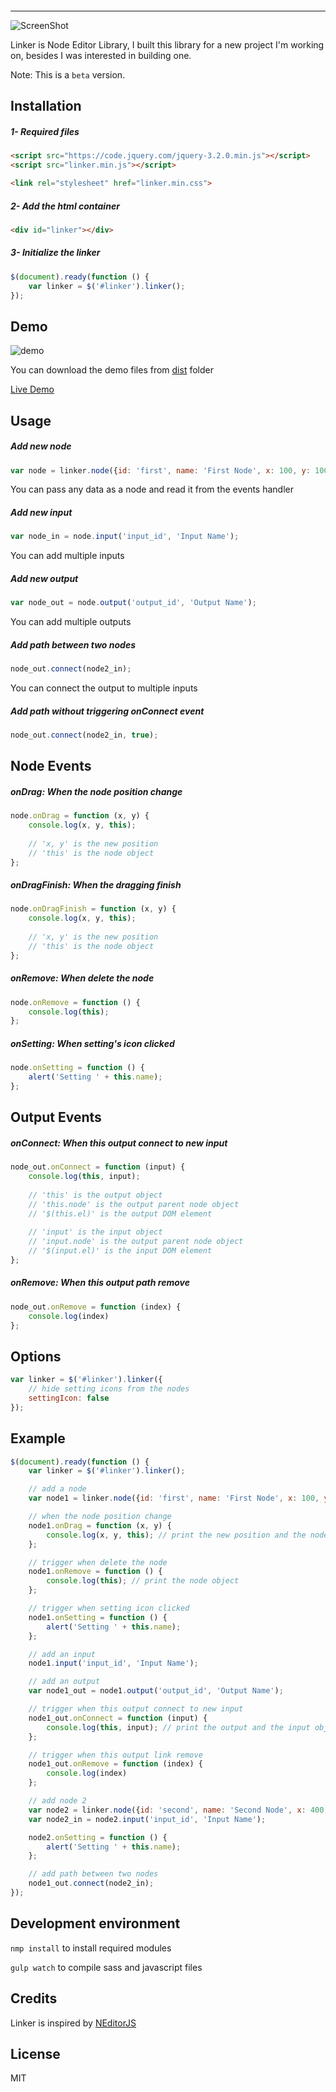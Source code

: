 
<p align="center">
	<img src="https://github.com/m-reda/linker/raw/master/dist/logo.png" alt="">
</p>

-------
![ScreenShot](https://github.com/m-reda/linker/raw/master/dist/ScreenShot.png "ScreenShot")

Linker is Node Editor Library, I built this library for a new project I'm working on, besides I was interested in building one.

Note: This is a `beta` version.


## Installation
##### 1- Required files
```html
<script src="https://code.jquery.com/jquery-3.2.0.min.js"></script>
<script src="linker.min.js"></script>

<link rel="stylesheet" href="linker.min.css">
```

##### 2- Add the html container
```html
<div id="linker"></div>
```

##### 3- Initialize the linker
```javascript
$(document).ready(function () {
	var linker = $('#linker').linker();
});
```

## Demo
![demo](https://github.com/m-reda/linker/raw/master/dist/ScreenShot.gif "demo")

You can download the demo files from [dist](https://github.com/m-reda/linker/tree/master/dist) folder

[Live Demo](http://m-reda.github.io/linker)




## Usage
##### Add new node
```javascript
var node = linker.node({id: 'first', name: 'First Node', x: 100, y: 100});
```
You can pass any data as a node and read it from the events handler

##### Add new input
```javascript
var node_in = node.input('input_id', 'Input Name');
```
You can add multiple inputs

##### Add new output
```javascript
var node_out = node.output('output_id', 'Output Name');
```
You can add multiple outputs

##### Add path between two nodes
```javascript
node_out.connect(node2_in);
```
You can connect the output to multiple inputs

##### Add path without triggering onConnect event
```javascript
node_out.connect(node2_in, true);
```

## Node Events
##### onDrag: When the node position change
```javascript
node.onDrag = function (x, y) {
	console.log(x, y, this);
	
	// 'x, y' is the new position
	// 'this' is the node object
};
```
##### onDragFinish: When the dragging finish
```javascript
node.onDragFinish = function (x, y) {
	console.log(x, y, this);
	
	// 'x, y' is the new position
	// 'this' is the node object
};
```

##### onRemove: When delete the node
```javascript
node.onRemove = function () {
	console.log(this);
};
```

##### onSetting: When setting's icon clicked
```javascript
node.onSetting = function () {
	alert('Setting ' + this.name);
};
```

## Output Events
##### onConnect: When this output connect to new input
```javascript
node_out.onConnect = function (input) {
	console.log(this, input);
	
	// 'this' is the output object
	// 'this.node' is the output parent node object
	// '$(this.el)' is the output DOM element
	
	// 'input' is the input object
	// 'input.node' is the output parent node object
	// '$(input.el)' is the input DOM element
};
```

##### onRemove: When this output path remove
```javascript
node_out.onRemove = function (index) {
	console.log(index)
};
```

## Options
```javascript
var linker = $('#linker').linker({ 
	// hide setting icons from the nodes
	settingIcon: false
});
```

## Example
```javascript
$(document).ready(function () {
	var linker = $('#linker').linker();

	// add a node
	var node1 = linker.node({id: 'first', name: 'First Node', x: 100, y: 100});

	// when the node position change
	node1.onDrag = function (x, y) {
		console.log(x, y, this); // print the new position and the node object
	};

	// trigger when delete the node
	node1.onRemove = function () {
		console.log(this); // print the node object
	};

	// trigger when setting icon clicked
	node1.onSetting = function () {
		alert('Setting ' + this.name);
	};

	// add an input
	node1.input('input_id', 'Input Name');

	// add an output
	var node1_out = node1.output('output_id', 'Output Name');

	// trigger when this output connect to new input
	node1_out.onConnect = function (input) {
		console.log(this, input); // print the output and the input objects
	};

	// trigger when this output link remove
	node1_out.onRemove = function (index) {
		console.log(index)
	};

	// add node 2
	var node2 = linker.node({id: 'second', name: 'Second Node', x: 400, y: 200});
	var node2_in = node2.input('input_id', 'Input Name');

	node2.onSetting = function () {
		alert('Setting ' + this.name);
	};

	// add path between two nodes
	node1_out.connect(node2_in);
});
```

## Development environment
`nmp install` to install required modules

`gulp watch` to compile sass and javascript files

## Credits
Linker is inspired by [NEditorJS](https://github.com/sketchpunk/NEditorJS)

## License
MIT